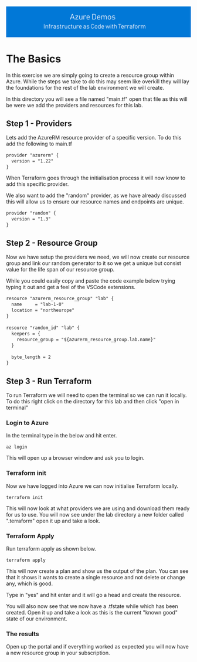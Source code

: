 [![infra as code with Terraform](/docs/images/banner.png)](/README.md)

# The Basics

In this exercise we are simply going to create a resource group within Azure. While the steps we take to do this may seem like overkill they will lay the foundations for the rest of the lab environment we will create.

In this directory you will see a file named "main.tf" open that file as this will be were we add the providers and resources for this lab.

## Step 1 - Providers

Lets add the AzureRM resource provider of a specific version. To do this add the following to main.tf

```
provider "azurerm" {
  version = "1.22"
}
```

When Terraform goes through the initialisation process it will now know to add this specific provider.

We also want to add the "random" provider, as we have already discussed this will allow us to ensure our resource names and endpoints are unique.

```
provider "random" {
  version = "1.3"
}
```

## Step 2 - Resource Group

Now we have setup the providers we need, we will now create our resource group and link our random generator to it so we get a unique but consist value for the life span of our resource group.

While you could easily copy and paste the code example below trying typing it out and get a feel of the VSCode extensions.

```
resource "azurerm_resource_group" "lab" {
  name     = "lab-1-0"
  location = "northeurope"
}

resource "random_id" "lab" {
  keepers = {
    resource_group = "${azurerm_resource_group.lab.name}"
  }

  byte_length = 2
}
```

## Step 3 - Run Terraform

To run Terraform we will need to open the terminal so we can run it locally. To do this right click on the directory for this lab and then click "open in terminal"

### Login to Azure

In the terminal type in the below and hit enter.

```
az login
```

This will open up a browser window and ask you to login.

### Terraform init

Now we have logged into Azure we can now initialise Terraform locally.

```
terraform init
```

This will now look at what providers we are using and download them ready for us to use. You will now see under the lab directory a new folder called ".terraform" open it up and take a look.

### Terraform Apply

Run terraform apply as shown below.

```
terraform apply
```

This will now create a plan and show us the output of the plan. You can see that it shows it wants to create a single resource and not delete or change any, which is good. 

Type in "yes" and hit enter and it will go a head and create the resource.

You will also now see that we now have a .tfstate while which has been created. Open it up and take a look as this is the current "known good" state of our environment.

### The results

Open up the portal and if everything worked as expected you will now have a new resource group in your subscription.
